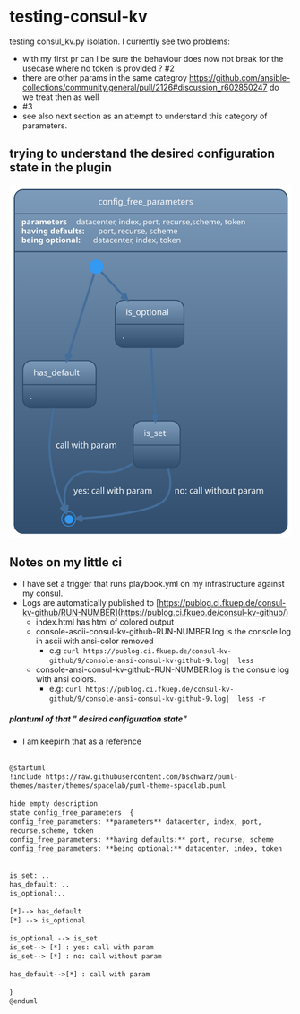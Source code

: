 # testing-consul-kv

testing consul_kv.py isolation.
I currently see two problems:  
* with my first pr can I be sure the behaviour does now not break for the usecase where no token is provided ? #2
* there are other params in the same categroy https://github.com/ansible-collections/community.general/pull/2126#discussion_r602850247 do we treat then as well 
 * #3 
 * see also next section as an attempt to understand this category of parameters.



## trying to understand the desired configuration state in the plugin

![image](images/config_state.svg)


## Notes on my little ci
* I have set a trigger that runs playbook.yml on my infrastructure against my consul.
* Logs are automatically published to [https://publog.ci.fkuep.de/consul-kv-github/RUN-NUMBER](https://publog.ci.fkuep.de/consul-kv-github/)
  * index.html has html of colored output
  * console-ascii-consul-kv-github-RUN-NUMBER.log is the console log in ascii with ansi-color removed
    * e.g `curl https://publog.ci.fkuep.de/consul-kv-github/9/console-ansi-consul-kv-github-9.log|  less `
  * console-ansi-consul-kv-github-RUN-NUMBER.log is the consule log with ansi colors. 
    * e.g: `curl https://publog.ci.fkuep.de/consul-kv-github/9/console-ansi-consul-kv-github-9.log|  less -r`



##### plantuml of that " desired configuration state" 
* I am keepinh that as a reference
``` plantuml

@startuml
!include https://raw.githubusercontent.com/bschwarz/puml-themes/master/themes/spacelab/puml-theme-spacelab.puml

hide empty description
state config_free_parameters  {
config_free_parameters: **parameters** datacenter, index, port, recurse,scheme, token
config_free_parameters: **having defaults:** port, recurse, scheme 
config_free_parameters: **being optional:** datacenter, index, token
 

is_set: ..
has_default: ..
is_optional:..

[*]--> has_default
[*] --> is_optional

is_optional --> is_set
is_set--> [*] : yes: call with param
is_set--> [*] : no: call without param

has_default-->[*] : call with param

}
@enduml

``` 


